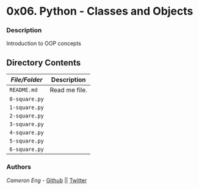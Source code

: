 # 0x06. Python - Classes and Objects
### Description
Introduction to OOP concepts

## Directory Contents

|   ***File/Folder***    |  **Description**                       |
|---------------|---------------------------------------|
| `README.md` |  Read me file. |
| `0-square.py` |  |
| `1-square.py` |  |
| `2-square.py` |  |
| `3-square.py` |  |
| `4-square.py` |  |
| `5-square.py` |  |
| `6-square.py` |  |

### Authors
*Cameron Eng* - [Github](https://github.com/c_eng/) || [Twitter](https://twitter.com/c33Eng)
